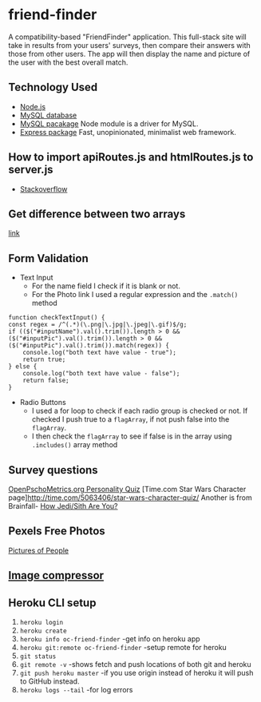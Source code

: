 # friend-finder
A compatibility-based "FriendFinder" application. This full-stack site will take in results from your users' surveys, then compare their answers with those from other users. The app will then display the name and picture of the user with the best overall match.

## Technology Used
* [Node.js](https://nodejs.org/)
* [MySQL database](https://www.mysql.com/)
* [MySQL pacakage](https://www.npmjs.com/package/mysql) Node module is a driver for MySQL. 
* [Express package](https://www.npmjs.com/package/express) Fast, unopinionated, minimalist web framework.

## How to import apiRoutes.js and htmlRoutes.js to server.js
* [Stackoverflow](https://stackoverflow.com/questions/10090414/express-how-to-pass-app-instance-to-routes-from-a-different-file)

## Get difference between two arrays
[link](https://www.w3resource.com/javascript-exercises/javascript-array-exercise-23.php)

## Form Validation
* Text Input
    * For the name field I check if it is blank or not. 
    * For the Photo link I used a regular expression and the `.match()` method
```
function checkTextInput() {
const regex = /^(.*)(\.png|\.jpg|\.jpeg|\.gif)$/g;
if (($("#inputName").val().trim()).length > 0 && ($("#inputPic").val().trim()).length > 0 && ($("#inputPic").val().trim()).match(regex)) {
    console.log("both text have value - true");
    return true;
} else {
    console.log("both text have value - false");
    return false;
}
```
* Radio Buttons
    * I used a for loop to check if each radio group is checked or not. If checked I push true to a `flagArray`, if not push false into the `flagArray`.
    * I then check the `flagArray` to see if false is in the array using `.includes()` array method


## Survey questions
[OpenPschoMetrics.org Personality Quiz](https://openpsychometrics.org/printable/big-five-personality-test.pdf)
[Time.com Star Wars Character page]http://time.com/5063406/star-wars-character-quiz/
Another is from Brainfall- [How Jedi/Sith Are You?](https://brainfall.com/quizzes/how-jedi-sith-are-you/)

## Pexels Free Photos
[Pictures of People](https://www.pexels.com/photo/time-lapse-photography-of-people-walking-on-pedestrian-lane-842339/)

## [Image compressor](https://imagecompressor.com/)

## Heroku CLI setup
1. `heroku login`
2. `heroku create`
3. `heroku info oc-friend-finder` -get info on heroku app
4. `heroku git:remote oc-friend-finder` -setup remote for heroku
5. `git status`
6. `git remote -v` -shows fetch and push locations of both git and heroku
7. `git push heroku master` -if you use origin instead of heroku it will push to GitHub instead.
8. `heroku logs --tail` -for log errors